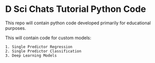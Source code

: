 # D Sci Chats Tutorial Python Code

This repo will contain python code developed primarily for educational purposes.

This will contain code for custom models:

    1. Single Predictor Regression
    2. Single Predictor Classification
    3. Deep Learning Models
